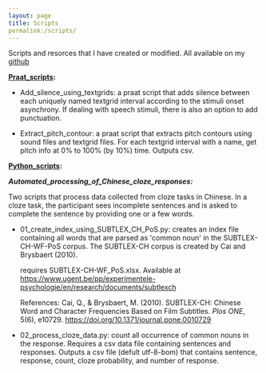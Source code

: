 ```yaml
---
layout: page
title: Scripts
permalink:/scripts/
---
```


Scripts and resorces that I have created or modified. All available on my [github](https://github.com/Yiling-Huo/resources_huo)

**[Praat_scripts](https://github.com/Yiling-Huo/resources_huo/tree/main/Praat_scripts):**

  - Add_silence_using_textgrids:
    a praat script that adds silence between each uniquely named textgrid interval according to the stimuli onset asynchrony. If dealing with speech stimuli, there is also an option to add punctuation.
    
  - Extract_pitch_contour:
    a praat script that extracts pitch contours using sound files and textgrid files. For each textgrid interval with a name, get pitch info  at 0% to 100% (by 10%) time. Outputs csv.

**[Python_scripts](https://github.com/Yiling-Huo/resources_huo/tree/main/Python_scripts):**

***Automated_processing_of_Chinese_cloze_responses:***

  Two scripts that process data collected from cloze tasks in Chinese. In a cloze task, the participant sees incomplete sentences and is asked to complete the sentence by providing one or a few words.
  
  - 01_create_index_using_SUBTLEX_CH_PoS.py:
    creates an index file containing all words that are parsed as 'common noun' in the SUBTLEX-CH-WF-PoS corpus. The SUBTLEX-CH corpus is created by Cai and Brysbaert (2010).
    
    requires SUBTLEX-CH-WF_PoS.xlsx. Available at https://www.ugent.be/pp/experimentele-psychologie/en/research/documents/subtlexch
    
    References: Cai, Q., & Brysbaert, M. (2010). SUBTLEX-CH: Chinese Word and Character Frequencies Based on Film Subtitles. *Plos ONE*, 5(6), e10729. https://doi.org/10.1371/journal.pone.0010729
    
   - 02_process_cloze_data.py:
    count all occurrence of common nouns in the response. Requires a csv data file containing sentences and responses. Outputs a csv file (defult utf-8-bom) that contains sentence, response, count, cloze probability, and number of response.